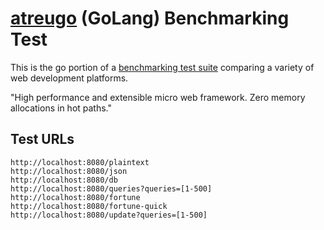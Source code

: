 # [atreugo](https://github.com/savsgio/atreugo) (GoLang) Benchmarking Test

This is the go portion of a [benchmarking test suite](https://www.techempower.com/benchmarks/) comparing a variety of web development platforms.

"High performance and extensible micro web framework. Zero memory allocations in hot paths."

## Test URLs

    http://localhost:8080/plaintext
    http://localhost:8080/json
    http://localhost:8080/db
    http://localhost:8080/queries?queries=[1-500]
    http://localhost:8080/fortune
    http://localhost:8080/fortune-quick
    http://localhost:8080/update?queries=[1-500]
